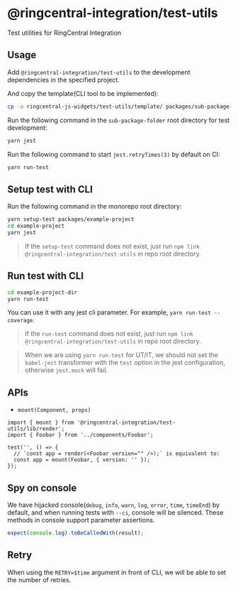 # @ringcentral-integration/test-utils

Test utilities for RingCentral Integration

## Usage

Add `@ringcentral-integration/test-utils` to the development dependencies in the specified project.

And copy the template(CLI tool to be implemented):

```sh
cp -a ringcentral-js-widgets/test-utils/template/ packages/sub-package-folder/
```

Run the following command in the `sub-package-folder` root directory for test development:

```sh
yarn jest
```

Run the following command to start `jest.retryTimes(3)` by default on CI:

```sh
yarn run-test
```


## Setup test with CLI

Run the following command in the monorepo root directory:

```sh
yarn setup-test packages/example-project
cd example-project
yarn jest
```

> If the `setup-test` command does not exist, just run `npm link @ringcentral-integration/test-utils` in repo root directory.

## Run test with CLI

```sh
cd example-project-dir
yarn run-test
```

You can use it with any jest cli parameter. For example, `yarn run-test --coverage`.

> If the `run-test` command does not exist, just run `npm link @ringcentral-integration/test-utils` in repo root directory.

> When we are using `yarn run-test` for UT/IT, we should not set the `babel-jest` transformer with the `test` option in the jest configuration, otherwise `jest.mock` will fail.

## APIs

- `mount(Component, props)`

```tsx
import { mount } from '@ringcentral-integration/test-utils/lib/render';
import { Foobar } from '../components/Foobar';

test('', () => {
  // `const app = render(<Foobar version="" />);` is equivalent to:
  const app = mount(Foobar, { version: '' });
});
```

## Spy on console

We have hijacked console(`debug`, `info`, `warn`, `log`, `error`, `time`, `timeEnd`) by default, and when running tests with `--ci`, console will be silenced. These methods in console support parameter assertions.

```ts
expect(console.log).toBeCalledWith(result);
```

## Retry

When using the `RETRY=$time` argument in front of CLI, we will be able to set the number of retries.
